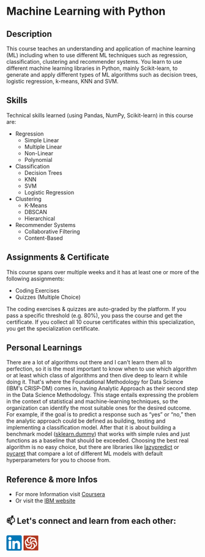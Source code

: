 # Machine Learning with Python

## Description
This course teaches an understanding and application of machine learning (ML) including when to use different ML techniques such as regression, classification, clustering and recommender systems. You learn to use different machine learning libraries in Python, mainly Scikit-learn, to generate and apply different types of ML algorithms such as decision trees, logistic regression, k-means, KNN and SVM.

## Skills
Technical skills learned (using Pandas, NumPy, Scikit-learn) in this course are:
- Regression
  - Simple Linear
  - Multiple Linear
  - Non-Linear
  - Polynomial
- Classification
  - Decision Trees 
  - KNN
  - SVM
  - Logistic Regression
- Clustering
  - K-Means
  - DBSCAN
  - Hierarchical
- Recommender Systems
  - Collaborative Filtering
  - Content-Based

## Assignments & Certificate
This course spans over multiple weeks and it has at least one or more of the following assignments:
- Coding Exercises
- Quizzes (Multiple Choice)

The coding exercises & quizzes are auto-graded by the platform. If you pass a specific threshold (e.g. 80%), you pass the course and get the certificate. If you collect all 10 course certificates within this specialization, you get the specialization certificate.

## Personal Learnings
There are a lot of algorithms out there and I can't learn them all to perfection, so it is the most important to know when to use which algorithm or at least which class of algorithms and then dive deep to learn it while doing it. That's where the Foundational Methodology for Data Science (IBM's CRISP-DM) comes in, having Analytic Approach as their second step in the Data Science Methodology. This stage entails expressing the problem in the context of statistical and machine-learning techniques, so the organization can identify the most suitable ones for the desired outcome. For example, if the goal is to predict a response such as “yes” or “no,” then the analytic approach could be defined as building, testing and implementing a classification model.
After that it is about building a benchmark model ([sklearn.dummy](https://scikit-learn.org/stable/modules/generated/sklearn.dummy.DummyClassifier.html#sklearn.dummy.DummyClassifier)) that works with simple rules and just functions as a baseline that should be exceeded. Choosing the best real algorithm is no easy choice, but there are libraries like [lazypredict](https://lazypredict.readthedocs.io/en/latest/) or [pycaret](https://pycaret.org/compare-models/) that compare a lot of different ML models with default hyperparameters for you to choose from.

## Reference & more Infos
- For more Information visit [Coursera](https://www.coursera.org/learn/machine-learning-with-python?specialization=ibm-data-science)
- Or visit the [IBM website](https://www.ibm.com/training/badge/5d3833ce-2abe-43b7-aed4-fb1c6a51a553)

## 📫 Let's connect and learn from each other:

[<img src="https://github.com/kevin-goetz/kevin-goetz/blob/main/LinkedIn Logo.png" height="40em" align="center" alt="Connect with Me on LinkedIn" title="Connect with Me on LinkedIn"/>](https://linkedin.com/in/kgötz) [<img src="https://github.com/kevin-goetz/kevin-goetz/blob/main/Codewars Logo.svg" height="40em" align="center" alt="Connect with Me on Codewars" title="Connect with Me on Codewars"/>](https://www.codewars.com/users/kevin-goetz)

